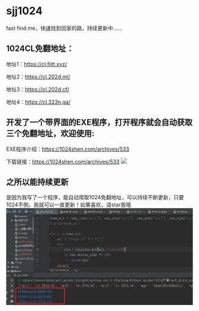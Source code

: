 # sjj1024
fast find me，快速找到回家的路，持续更新中......

## 1024CL免翻地址： ##
地址1：https://cl.fiitt.xyz/

地址2：https://cl.202d.ml/

地址3：https://cl.202d.cf/

地址4：https://cl.323n.ga/

## 开发了一个带界面的EXE程序，打开程序就会自动获取三个免翻地址，欢迎使用:
EXE程序介绍：https://1024shen.com/archives/533

下载链接：https://1024shen.com/archives/533
![](https://s2.ax1x.com/2020/02/10/15AKc8.png)

## 之所以能持续更新 ##
是因为我写了一个程序，能自动爬取1024免翻地址，可以持续不断更新，只要1024不倒，我就可以一直更新！如果喜欢，请star我哦
![](https://raw.githubusercontent.com/Sjj1024/image-all/master/1rw66P.png)
